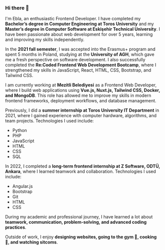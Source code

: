 ### Hi there 👋

I'm Ebla, an enthusiastic Frontend Developer. I have completed my **Bachelor’s degree in Computer Engineering at Toros University** and my **Master’s degree in Computer Software at Eskişehir Technical University**. I have been passionate about web development for over 5 years, learning and improving my skills independently.

In the **2021 fall semester**, I was accepted into the Erasmus+ program and spent 5 months in Poland, studying at the **University of AGH**, which gave me a fresh perspective on software development. I also successfully completed the **Re:Coded Frontend Web Development Bootcamp**, where I strengthened my skills in JavaScript, React, HTML, CSS, Bootstrap, and Tailwind CSS.  

I am currently working at **Mezitli Belediyesi** as a Frontend Web Developer, where I build web applications using **Vue.js, Nuxt.js, Tailwind CSS, Docker, and MongoDB**. This role has allowed me to improve my skills in modern frontend frameworks, deployment workflows, and database management.  

Previously, I did a **summer internship at Toros University IT Department** in 2021, where I gained experience with computer hardware, algorithms, and team projects. Technologies I used include:  
- Python  
- PHP  
- JavaScript  
- HTML  
- CSS  
- SQL  

In 2022, I completed a **long-term frontend internship at Z Software, ODTÜ, Ankara**, where I learned teamwork and collaboration. Technologies I used include:  
- Angular.js  
- Bootstrap  
- Git  
- HTML  
- CSS  

During my academic and professional journey, I have learned a lot about **teamwork, communication, problem-solving, and advanced coding practices**.  

Outside of work, I enjoy **designing websites, going to the gym 💪, cooking 💜, and watching sitcoms**.  
